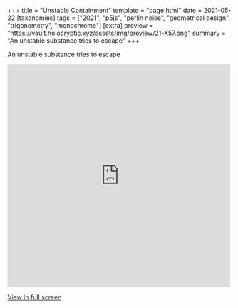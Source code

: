 +++
title = "Unstable Containment"
template = "page.html"
date = 2021-05-22
[taxonomies]
tags = ["2021", "p5js", "perlin noise", "geometrical design", "trigonometry", "monochrome"]
[extra]
preview = "https://vault.holocryptic.xyz/assets/img/preview/21-X57.png"
summary = "An unstable substance tries to escape"
+++

An unstable substance tries to escape

<embed
type="text/html"
src="https://vault.holocryptic.xyz/src/2021/21-X57"
width="500"
height="500"
/>

<a target=_blank href="https://vault.holocryptic.xyz/src/2021/21-X57">View in full screen</a>
